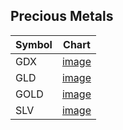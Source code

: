 ## Precious Metals

| Symbol | Chart |
| ------ | ----- |
| GDX | [image](https://finviz.com/publish/052823/GDXd205870245i.png) |
| GLD | [image](https://finviz.com/publish/052823/GLDd205881332i.png) |
| GOLD | [image](https://finviz.com/publish/052823/GOLDd205874155i.png) |
| SLV | [image](https://finviz.com/publish/052823/SLVd205891598i.png) |
